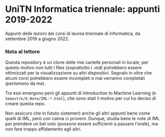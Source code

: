 # UniTN Informatica triennale: appunti 2019-2022

Appunti delle lezioni dei corsi di laurea triennale di informatica, da settembre 2019 a giugno 2022.

### Nota al lettore

Questa repository è un clone delle mie cartelle personali in locale; per questo motivo non tutti i files (soprattutto i .md) potrebbero essere ottimizzati per la visualizzazione su altri dispositivi. Segnalo in oltre che alcuni corsi potrebbero essere incompleti e mai verranno completati (perlomeno da me).

Tra essi emergono però gli appunti di Introduction to Machine Learning (`6-Semestre/0_Note/IML-*.html`), che sono stati il motivo per cui ho deciso di creare questa repo.

Non assicuro che in fututo sistemerò anche gli altri appunti bene come quelli di IML, però con calma ci proverò.
Dunque, studia bene le note di IML per prendere un bel voto (possono essere sufficienti a passare l'orale), ma non fare troppo affidamento agli altri.
